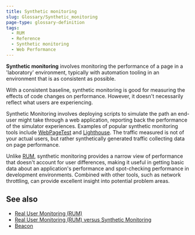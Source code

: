 ```yaml
---
title: Synthetic monitoring
slug: Glossary/Synthetic_monitoring
page-type: glossary-definition
tags:
  - RUM
  - Reference
  - Synthetic monitoring
  - Web Performance
---
```


**Synthetic monitoring** involves monitoring the performance of a page in a 'laboratory' environment, typically with automation tooling in an environment that is as consistent as possible.

With a consistent baseline, synthetic monitoring is good for measuring the effects of code changes on performance. However, it doesn't necessarily reflect what users are experiencing.

Synthetic Monitoring involves deploying scripts to simulate the path an end-user might take through a web application, reporting back the performance of the simulator experiences. Examples of popular synthetic monitoring tools include [WebPageTest](https://webpagetest.org) and [Lighthouse](https://developer.chrome.com/docs/lighthouse/overview/). The traffic measured is not of your actual users, but rather synthetically generated traffic collecting data on page performance.

Unlike [RUM](/en-US/docs/Glossary/Real_User_Monitoring), synthetic monitoring provides a narrow view of performance that doesn't account for user differences, making it useful in getting basic data about an application's performance and spot-checking performance in development environments. Combined with other tools, such as network throttling, can provide excellent insight into potential problem areas.

## See also

- [Real User Monitoring (RUM)](/en-US/docs/Glossary/Real_User_Monitoring)
- [Real User Monitoring (RUM) versus Synthetic Monitoring](/en-US/docs/Web/Performance/Rum-vs-Synthetic)
- [Beacon](/en-US/docs/Glossary/beacon)
